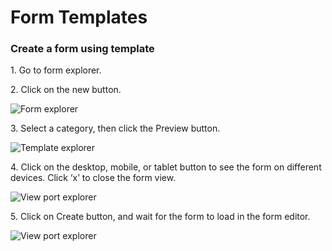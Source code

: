 # Form Templates

### Create a form using template

1\. Go to form explorer.

2\. Click on the new button.

![Form explorer](https://captisa.com/wp-content/uploads/2019/10/create-form-from-template-1.png)

3\. Select a category, then click the Preview button.

![Template explorer](https://captisa.com/wp-content/uploads/2019/10/create-form-from-template-2.png)

4\. Click on the desktop, mobile, or tablet button to see the form on different devices. Click ‘x’ to close the form view.

![View port explorer](https://captisa.com/wp-content/uploads/2019/10/create-form-from-template-3.png)

5\. Click on Create button, and wait for the form to load in the form editor.

![View port explorer](https://captisa.com/wp-content/uploads/2019/10/create-form-from-template-4.png)
